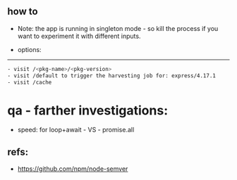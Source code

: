 ## how to

- Note: the app is running in singleton mode - so kill the process if you want to experiment it with different inputs.

- options:

---

```sh
- visit /<pkg-name>/<pkg-version>
- visit /default to trigger the harvesting job for: express/4.17.1
- visit /cache
```

# qa - farther investigations:

- speed: for loop+await - VS - promise.all

## refs:

- https://github.com/npm/node-semver
